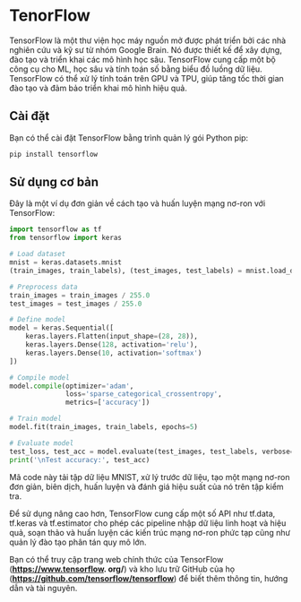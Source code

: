 # TenorFlow
TensorFlow là một thư viện học máy nguồn mở được phát triển bởi các nhà nghiên cứu và kỹ sư từ nhóm Google Brain. Nó được thiết kế để xây dựng, đào tạo và triển khai các mô hình học sâu. TensorFlow cung cấp một bộ công cụ cho ML, học sâu và tính toán số bằng biểu đồ luồng dữ liệu. TensorFlow có thể xử lý tính toán trên GPU và TPU, giúp tăng tốc thời gian đào tạo và đảm bảo triển khai mô hình hiệu quả.
## Cài đặt
Bạn có thể cài đặt TensorFlow bằng trình quản lý gói Python pip:
~~~python
pip install tensorflow
~~~
## Sử dụng cơ bản
Đây là một ví dụ đơn giản về cách tạo và huấn luyện mạng nơ-ron với TensorFlow:
~~~python
import tensorflow as tf
from tensorflow import keras

# Load dataset
mnist = keras.datasets.mnist
(train_images, train_labels), (test_images, test_labels) = mnist.load_data()

# Preprocess data
train_images = train_images / 255.0
test_images = test_images / 255.0

# Define model
model = keras.Sequential([
    keras.layers.Flatten(input_shape=(28, 28)),
    keras.layers.Dense(128, activation='relu'),
    keras.layers.Dense(10, activation='softmax')
])

# Compile model
model.compile(optimizer='adam',
              loss='sparse_categorical_crossentropy',
              metrics=['accuracy'])

# Train model
model.fit(train_images, train_labels, epochs=5)

# Evaluate model
test_loss, test_acc = model.evaluate(test_images, test_labels, verbose=2)
print('\nTest accuracy:', test_acc)
~~~
Mã code này tải tập dữ liệu MNIST, xử lý trước dữ liệu, tạo một mạng nơ-ron đơn giản, biên dịch, huấn luyện và đánh giá hiệu suất của nó trên tập kiểm tra.

Để sử dụng nâng cao hơn, TensorFlow cung cấp một số API như tf.data, tf.keras và tf.estimator cho phép các pipeline nhập dữ liệu linh hoạt và hiệu quả, soạn thảo và huấn luyện các kiến trúc mạng nơ-ron phức tạp cũng như quản lý đào tạo phân tán quy mô lớn.

Bạn có thể truy cập trang web chính thức của TensorFlow (**https://www.tensorflow. org/**) và kho lưu trữ GitHub của họ (**https://github.com/tensorflow/tensorflow**) để biết thêm thông tin, hướng dẫn và tài nguyên.